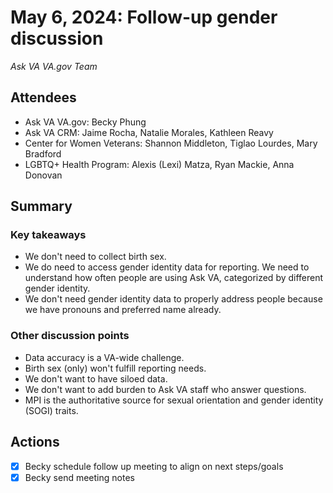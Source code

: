 # May 6, 2024:  Follow-up gender discussion  
_Ask VA VA.gov Team_

## Attendees
- Ask VA VA.gov: Becky Phung
- Ask VA CRM: Jaime Rocha, Natalie Morales, Kathleen Reavy
- Center for Women Veterans: Shannon Middleton, Tiglao Lourdes, Mary Bradford
- LGBTQ+ Health Program: Alexis (Lexi) Matza, Ryan Mackie, Anna Donovan

## Summary
### Key takeaways
- We don't need to collect birth sex.
- We do need to access gender identity data for reporting. We need to understand how often people are using Ask VA, categorized by different gender identity.
- We don't need gender identity data to properly address people because we have pronouns and preferred name already.
### Other discussion points
- Data accuracy is a VA-wide challenge.
- Birth sex (only) won't fulfill reporting needs.
- We don't want to have siloed data.
- We don't want to add burden to Ask VA staff who answer questions.
- MPI is the authoritative source for sexual orientation and gender identity (SOGI) traits.
     
## Actions
- [x] Becky schedule follow up meeting to align on next steps/goals
- [x] Becky send meeting notes 
